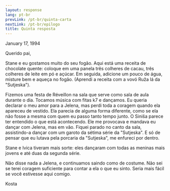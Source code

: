 ```yaml
---
layout: response
lang: pt-br
prevLink: /pt-br/quinta-carta
nextLink: /pt-br/epilogo
title: Quinta resposta
---
```


<div class="Response-date">January 17, 1994</div>

Querido pai,

Stane e eu gostamos muito do seu fogão. Aqui está uma receita de chocolate quente: coloque em uma panela três colheres de cacau, três colheres de leite em pó e açúcar. Em seguida, adicione um pouco de água, misture bem e aqueça no fogão. (Aprendi a receita com a vovó Ruža lá da "Sutjeska").

Fizemos uma festa de Réveillon na sala que serve como sala de aula durante o dia. Tocamos música com fitas k7 e dançamos. Eu queria declarar o meu amor para a Jelena, mas perdi toda a coragem quando ela apareceu de vestido. Ela parecia de alguma forma diferente, como se ela não fosse a mesma com quem eu passo tanto tempo junto. O Siniša parece ter entendido o que está acontecendo. Ele me provocava e mandava eu dançar com Jelena, mas em vão. Fiquei parado no canto da sala, assistindo-a dançar com um garoto da sétima série da "Sutjeska". E só de pensar que eu lutava pela porcaria da "Sutjeska", me enfureci por dentro.

Stane e Ivica tiveram mais sorte: eles dançaram com todas as meninas mais jovens e até duas da segunda série.

Não disse nada a Jelena, e continuamos saindo como de costume. Não sei se terei coragem suficiente para contar a ela o que eu sinto. Seria mais fácil se você estivesse aqui comigo.

<div class="Response-signature">Kosta</div>
